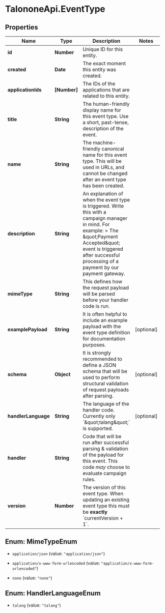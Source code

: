 # TalononeApi.EventType

## Properties
Name | Type | Description | Notes
------------ | ------------- | ------------- | -------------
**id** | **Number** | Unique ID for this entity. | 
**created** | **Date** | The exact moment this entity was created. | 
**applicationIds** | **[Number]** | The IDs of the applications that are related to this entity. | 
**title** | **String** | The human-friendly display name for this event type. Use a short, past-tense, description of the event. | 
**name** | **String** | The machine-friendly canonical name for this event type. This will be used in URLs, and cannot be changed after an event type has been created. | 
**description** | **String** | An explanation of when the event type is triggered. Write this with a campaign manager in mind. For example:  &gt; The \&quot;Payment Accepted\&quot; event is triggered after successful processing of a payment by our payment gateway.  | 
**mimeType** | **String** | This defines how the request payload will be parsed before your handler code is run. | 
**examplePayload** | **String** | It is often helpful to include an example payload with the event type definition for documentation purposes. | [optional] 
**schema** | **Object** | It is strongly recommended to define a JSON schema that will be used to perform structural validation of request payloads after parsing.  | [optional] 
**handlerLanguage** | **String** | The language of the handler code. Currently only &#x60;\&quot;talang\&quot;&#x60; is supported. | [optional] 
**handler** | **String** | Code that will be run after successful parsing &amp; validation of the payload for this event. This code _may_ choose to evaluate campaign rules.  | 
**version** | **Number** | The version of this event type. When updating an existing event type this must be **exactly** &#x60;currentVersion + 1&#x60;.  | 


<a name="MimeTypeEnum"></a>
## Enum: MimeTypeEnum


* `application/json` (value: `"application/json"`)

* `application/x-www-form-urlencoded` (value: `"application/x-www-form-urlencoded"`)

* `none` (value: `"none"`)




<a name="HandlerLanguageEnum"></a>
## Enum: HandlerLanguageEnum


* `talang` (value: `"talang"`)




